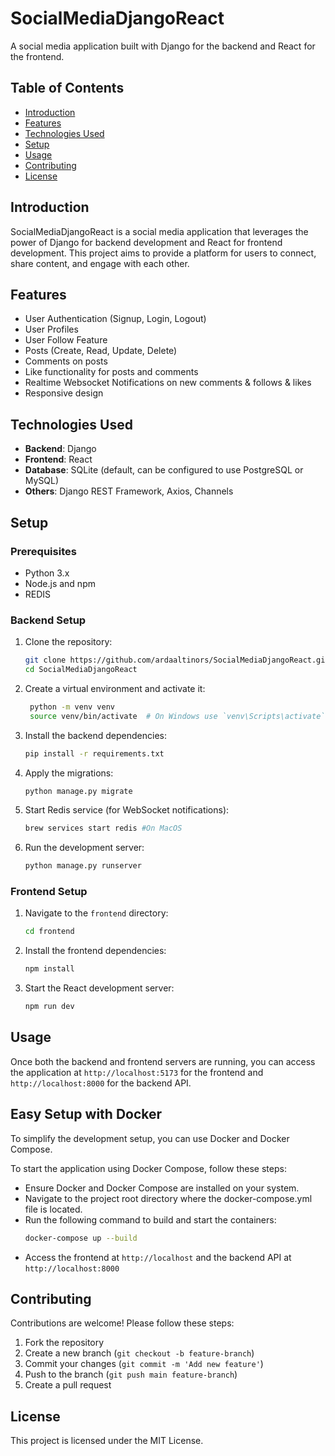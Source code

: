 # SocialMediaDjangoReact

A social media application built with Django for the backend and React for the frontend.

## Table of Contents

- [Introduction](#introduction)
- [Features](#features)
- [Technologies Used](#technologies-used)
- [Setup](#setup)
- [Usage](#usage)
- [Contributing](#contributing)
- [License](#license)

## Introduction

SocialMediaDjangoReact is a social media application that leverages the power of Django for backend development and React for frontend development. This project aims to provide a platform for users to connect, share content, and engage with each other.

## Features

- User Authentication (Signup, Login, Logout)
- User Profiles
- User Follow Feature
- Posts (Create, Read, Update, Delete)
- Comments on posts
- Like functionality for posts and comments
- Realtime Websocket Notifications on new comments & follows & likes
- Responsive design

## Technologies Used

- **Backend**: Django
- **Frontend**: React
- **Database**: SQLite (default, can be configured to use PostgreSQL or MySQL)
- **Others**: Django REST Framework, Axios, Channels

## Setup

### Prerequisites

- Python 3.x
- Node.js and npm
- REDIS

### Backend Setup

1. Clone the repository:

   ```bash
   git clone https://github.com/ardaaltinors/SocialMediaDjangoReact.git
   cd SocialMediaDjangoReact
   ```

2. Create a virtual environment and activate it:

   ```bash
    python -m venv venv
    source venv/bin/activate  # On Windows use `venv\Scripts\activate`
   ```

3. Install the backend dependencies:

   ```bash
   pip install -r requirements.txt
   ```

4. Apply the migrations:

   ```bash
   python manage.py migrate
   ```

5. Start Redis service (for WebSocket notifications):

   ```bash
   brew services start redis #On MacOS
   ```

6. Run the development server:
   ```bash
   python manage.py runserver
   ```

### Frontend Setup

1. Navigate to the `frontend` directory:

   ```bash
   cd frontend
   ```

2. Install the frontend dependencies:

   ```bash
   npm install
   ```

3. Start the React development server:
   ```bash
   npm run dev
   ```

## Usage

Once both the backend and frontend servers are running, you can access the application at `http://localhost:5173` for the frontend and `http://localhost:8000` for the backend API.

## Easy Setup with Docker

To simplify the development setup, you can use Docker and Docker Compose.

To start the application using Docker Compose, follow these steps:

- Ensure Docker and Docker Compose are installed on your system.
- Navigate to the project root directory where the docker-compose.yml file is located.
- Run the following command to build and start the containers:
  ```bash
  docker-compose up --build
  ```
- Access the frontend at `http://localhost` and the backend API at `http://localhost:8000`

## Contributing

Contributions are welcome! Please follow these steps:

1. Fork the repository
2. Create a new branch (`git checkout -b feature-branch`)
3. Commit your changes (`git commit -m 'Add new feature'`)
4. Push to the branch (`git push main feature-branch`)
5. Create a pull request

## License

This project is licensed under the MIT License.
